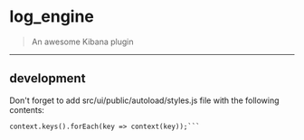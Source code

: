 # log_engine

> An awesome Kibana plugin

---

## development

Don't forget to add src/ui/public/autoload/styles.js file with the following contents: 

```const context = require.context('../styles', false, /[\/\\](?!mixins|variables|_|\.)[^\/\\]+\.less/);
context.keys().forEach(key => context(key));```